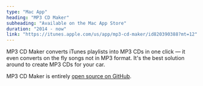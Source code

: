 ```yaml
---
type: "Mac App"
heading: "MP3 CD Maker"
subheading: "Available on the Mac App Store"
duration: "2014 - now"
link: "https://itunes.apple.com/us/app/mp3-cd-maker/id820390388?mt=12"
---
```


MP3 CD Maker converts iTunes playlists into MP3 CDs in one click — it even converts on the fly songs not in MP3 format. It's the best solution around to create MP3 CDs for your car.

MP3 CD Maker is entirely <a href="https://github.com/swisspol/MP3CDMaker">open source on GitHub</a>.
